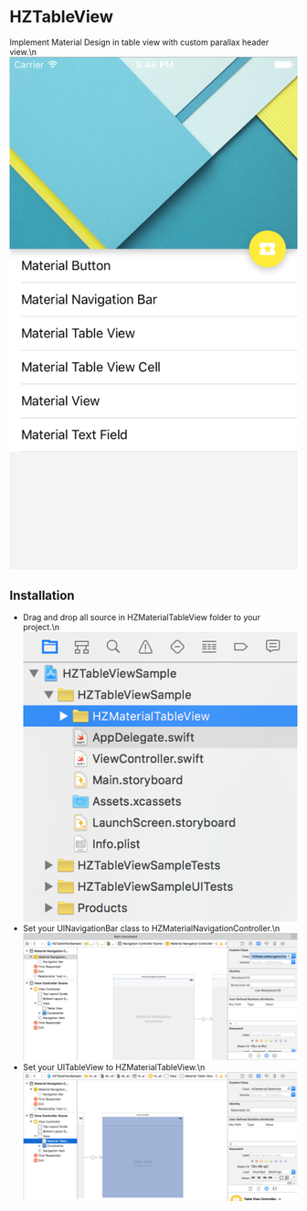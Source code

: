 # HZTableView
Implement Material Design in table view with custom parallax header view.\n![HZTableView](/source/image.png)

## Installation
* Drag and drop all source in HZMaterialTableView folder to your project.\n![Project Folders](/source/projectfolders.png)
* Set your UINavigationBar class to HZMaterialNavigationController.\n![UINavigation Controller](/source/navcon.png)
* Set your UITableView to HZMaterialTableView.\n![UITableView](/source/tableview.png)
